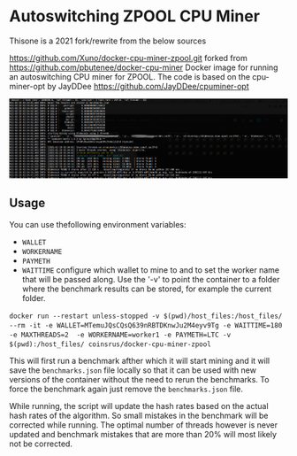 # Autoswitching ZPOOL CPU Miner

Thisone is a 2021 fork/rewrite from the below sources

 https://github.com/Xuno/docker-cpu-miner-zpool.git  forked from https://github.com/pbutenee/docker-cpu-miner Docker image for running an autoswitching CPU miner for ZPOOL. The code is based on the cpu-miner-opt by JayDDee
https://github.com/JayDDee/cpuminer-opt

![docker-cpuminer-zpool-screenshot](./screen.jpg "live zpool profitability changing benchmark")
## Usage

You can use thefollowing environment variables:
* `WALLET`
* `WORKERNAME`
* `PAYMETH`
* `WAITTIME`
configure which wallet to mine to and to set the worker name that will be passed along. Use the '-v' to point the container to a folder where the benchmark results can be stored, for example the current folder.

`docker run --restart unless-stopped -v $(pwd)/host_files:/host_files/ --rm -it -e WALLET=MTemuJQsCQsQ639nRBTDKnwJu2M4eyv9Tg -e WAITTIME=180 -e MAXTHREADS=2  -e WORKERNAME=worker1 -e PAYMETH=LTC -v $(pwd):/host_files/ coinsrus/docker-cpu-miner-zpool`

This will first run a benchmark afther which it will start mining and it will save the `benchmarks.json` file locally so that it can be used with new versions of the container without the need to rerun the benchmarks. To force the benchmark again just remove the `benchmarks.json` file.

While running, the script will update the hash rates based on the actual hash rates of the algorithm. So small mistakes in the benchmark will be corrected while running. The optimal number of threads however is never updated and benchmark mistakes that are more than 20% will most likely not be corrected.
